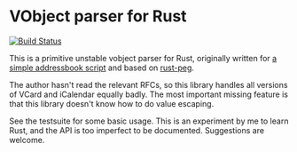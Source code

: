 # VObject parser for Rust

[![Build Status](https://travis-ci.org/untitaker/rust-vobject.svg?branch=master)](https://travis-ci.org/untitaker/rust-vobject)

This is a primitive unstable vobject parser for Rust, originally written for [a
simple addressbook script](https://github.com/untitaker/mates.rs) and based on
[rust-peg](https://github.com/kevinmehall/rust-peg).

The author hasn't read the relevant RFCs, so this library handles all versions
of VCard and iCalendar equally badly. The most important missing feature is
that this library doesn't know how to do value escaping.

See the testsuite for some basic usage. This is an experiment by me to learn
Rust, and the API is too imperfect to be documented. Suggestions are welcome.
